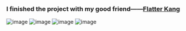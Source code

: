 ### I finished the project with my good friend——[Flatter Kang](https://github.com/FlatterKang)
![image](https://images.gitee.com/uploads/images/2020/0101/212619_914a6f18_5189209.png)
![image](https://images.gitee.com/uploads/images/2020/0101/212658_936afd95_5189209.png)
![image](https://images.gitee.com/uploads/images/2020/0101/212712_97c3ae8c_5189209.png)
![image](https://images.gitee.com/uploads/images/2020/0101/212639_7b828940_5189209.png)
